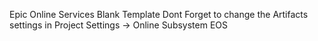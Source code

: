 Epic Online Services Blank Template 
Dont Forget to change the Artifacts settings in Project Settings -> Online Subsystem EOS 
